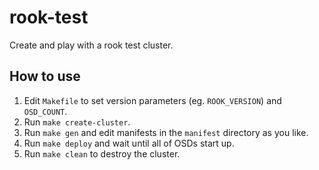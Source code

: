 # rook-test
Create and play with a rook test cluster.

## How to use

1. Edit `Makefile` to set version parameters (eg. `ROOK_VERSION`) and `OSD_COUNT`.
2. Run `make create-cluster`.
3. Run `make gen` and edit manifests in the `manifest` directory as you like.
4. Run `make deploy` and wait until all of OSDs start up.
5. Run `make clean` to destroy the cluster.
